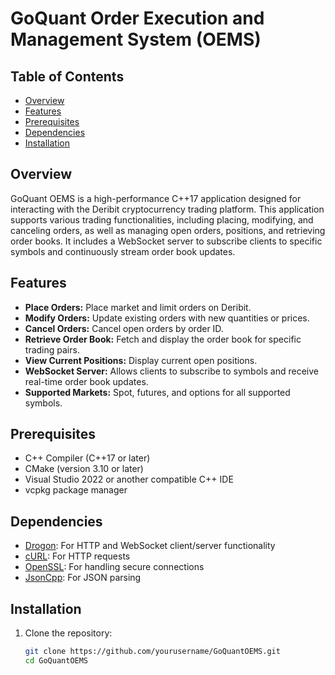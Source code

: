 # GoQuant Order Execution and Management System (OEMS)

## Table of Contents

- [Overview](#overview)
- [Features](#features)
- [Prerequisites](#prerequisites)
- [Dependencies](#dependencies)
- [Installation](#installation)

## Overview

GoQuant OEMS is a high-performance C++17 application designed for interacting with the Deribit cryptocurrency trading platform. This application supports various trading functionalities, including placing, modifying, and canceling orders, as well as managing open orders, positions, and retrieving order books. It includes a WebSocket server to subscribe clients to specific symbols and continuously stream order book updates.

## Features

- **Place Orders:** Place market and limit orders on Deribit.
- **Modify Orders:** Update existing orders with new quantities or prices.
- **Cancel Orders:** Cancel open orders by order ID.
- **Retrieve Order Book:** Fetch and display the order book for specific trading pairs.
- **View Current Positions:** Display current open positions.
- **WebSocket Server:** Allows clients to subscribe to symbols and receive real-time order book updates.
- **Supported Markets:** Spot, futures, and options for all supported symbols.

## Prerequisites

- C++ Compiler (C++17 or later)
- CMake (version 3.10 or later)
- Visual Studio 2022 or another compatible C++ IDE
- vcpkg package manager

## Dependencies

- [Drogon](https://github.com/drogonframework/drogon): For HTTP and WebSocket client/server functionality
- [cURL](https://curl.se/): For HTTP requests
- [OpenSSL](https://www.openssl.org/): For handling secure connections
- [JsonCpp](https://github.com/open-source-parsers/jsoncpp): For JSON parsing

## Installation

1. Clone the repository:
   ```bash
   git clone https://github.com/yourusername/GoQuantOEMS.git
   cd GoQuantOEMS
